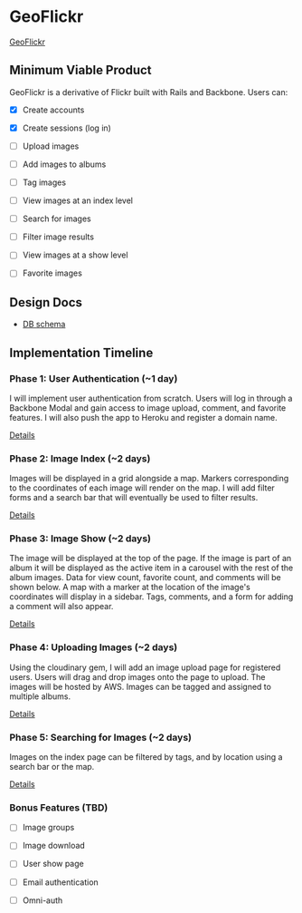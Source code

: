 # GeoFlickr

[GeoFlickr][link]

[link]: http://geoflickr.herokuapp.com

## Minimum Viable Product
GeoFlickr is a derivative of Flickr built with Rails and Backbone. Users can:

- [x] Create accounts
- [x] Create sessions (log in)
- [ ] Upload images
- [ ] Add images to albums
- [ ] Tag images
- [ ] View images at an index level
- [ ] Search for images
- [ ] Filter image results
- [ ] View images at a show level
- [ ] Favorite images


## Design Docs
* [DB schema][schema]

[schema]: ./docs/schema.md

## Implementation Timeline

### Phase 1: User Authentication (~1 day)
I will implement user authentication from scratch. Users will log in through
a Backbone Modal and gain access to image upload, comment, and favorite
features. I will also push the app to Heroku and register a domain name.

[Details][phase-one]

### Phase 2: Image Index (~2 days)
Images will be displayed in a grid alongside a map. Markers corresponding to
the coordinates of each image will render on the map. I will add filter forms
and a search bar that will eventually be used to filter results.

[Details][phase-two]

### Phase 3: Image Show (~2 days)
The image will be displayed at the top of the page. If the image is part of an
album it will be displayed as the active item in a carousel with the rest of
the album images. Data for view count, favorite count, and comments will be
shown below. A map with a marker at the location of the image's coordinates
will display in a sidebar. Tags, comments, and a form for adding a comment
will also appear.

[Details][phase-three]

### Phase 4: Uploading Images (~2 days)
Using the cloudinary gem, I will add an image upload page for registered
users. Users will drag and drop images onto the page to upload. The images
will be hosted by AWS. Images can be tagged and assigned to multiple albums.

[Details][phase-four]

### Phase 5: Searching for Images (~2 days)
Images on the index page can be filtered by tags, and by location using a
search bar or the map.

[Details][phase-five]

### Bonus Features (TBD)
- [ ] Image groups
- [ ] Image download
- [ ] User show page
- [ ] Email authentication
- [ ] Omni-auth


[phase-one]: ./docs/phases/phase1.md
[phase-two]: ./docs/phases/phase2.md
[phase-three]: ./docs/phases/phase3.md
[phase-four]: ./docs/phases/phase4.md
[phase-five]: ./docs/phases/phase5.md

